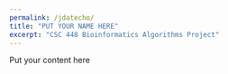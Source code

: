 ```yaml
---
permalink: /jdatecho/
title: "PUT YOUR NAME HERE"
excerpt: "CSC 448 Bioinformatics Algorithms Project"
---
```


Put your content here
